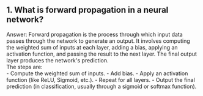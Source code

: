 ## 1. What is forward propagation in a neural network?
Answer: Forward propagation is the process through which input data passes through the network to generate an output. It involves computing the weighted sum of inputs at each layer, adding a bias, applying an activation function, and passing the result to the next layer. The final output layer produces the network's prediction.<br>
The steps are:<br>
        - Compute the weighted sum of inputs.
        - Add bias.
        - Apply an activation function (like ReLU, Sigmoid, etc.).
        - Repeat for all layers.
        - Output the final prediction (in classification, usually through a sigmoid or softmax function).





